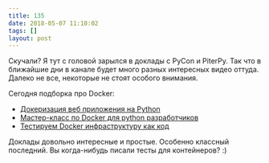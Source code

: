 ```yaml
---
title: 135
date: 2018-05-07 11:10:02
tags: []
layout: post
---
```


Скучали? Я тут с головой зарылся в доклады с PyCon и PiterPy. Так что в ближайшие дни в канале будет много разных интересных видео оттуда. Далеко не все, некоторые не стоят особого внимания.

Сегодня подборка про Docker:

+ [Докеризация веб приложения на Python](https://youtu.be/if6Ly9ik9pE)
+ [Мастер-класс по Docker для python разработчиков](https://youtu.be/i9NGVH0F6Kg)
+ [Тестируем Docker инфраструктуру как код](https://youtu.be/-KUf_jdZ0JM)

Доклады довольно интересные и простые. Особенно классный последний. Вы когда-нибудь писали тесты для контейнеров? :)

